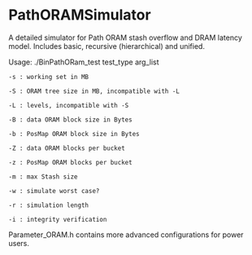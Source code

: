 # PathORAMSimulator
A detailed simulator for Path ORAM stash overflow and DRAM latency model. Includes basic, recursive (hierarchical) and unified.

Usage: ./BinPathORam_test test_type arg_list

	-s : working set in MB

	-S : ORAM tree size in MB, incompatible with -L

	-L : levels, incompatible with -S

	-B : data ORAM block size in Bytes

	-b : PosMap ORAM block size in Bytes

	-Z : data ORAM blocks per bucket

	-z : PosMap ORAM blocks per bucket

	-m : max Stash size

	-w : simulate worst case?

	-r : simulation length

	-i : integrity verification

Parameter_ORAM.h contains more advanced configurations for power users.
